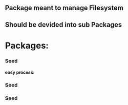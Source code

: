 ## Package meant to manage Filesystem

## Should be devided into sub Packages


# Packages:
### Seed
 #### easy process:

### Seed


### Seed